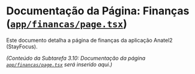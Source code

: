 # Documentação da Página: Finanças ([`app/financas/page.tsx`](app/financas/page.tsx:1))

Este documento detalha a página de finanças da aplicação Anatel2 (StayFocus).

*(Conteúdo da Subtarefa 3.10: Documentação da página [`app/financas/page.tsx`](app/financas/page.tsx:1) será inserido aqui.)*